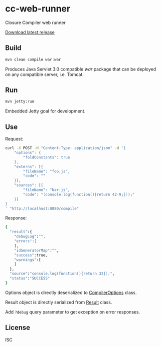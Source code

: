 # cc-web-runner

Closure Compiler web runner

[Download latest release](https://github.com/monai/cc-web-runner/releases)

## Build

```bash
mvn clean compile war:war
```

Produces Java Servlet 3.0 compatible *war* package that can be deployed on any compatible server, i.e. Tomcat.

## Run

```bash
mvn jetty:run
```

Embedded Jetty goal for development.

## Use

Request:

```bash
curl -X POST -H "Content-Type: application/json" -d '{
    "options": {
        "foldConstants": true
    },
    "externs": [{
        "fileName": "foo.js",
        "code": ""
    }],
    "sources": [{
        "fileName": "bar.js",
        "code": "(console.log(function(){return 42-9;}));"
    }]
}
' "http://localhost:8080/compile"
```

Response:

```bash
{
  "result":{
    "debugLog":"",
    "errors":[
    ],
    "idGeneratorMap":"",
    "success":true,
    "warnings":[
    ]
  },
  "source":"console.log(function(){return 33});",
  "status":"SUCCESS"
}
```

Options object is directly deserialized to [CompilerOptions](https://github.com/google/closure-compiler/blob/v20160208/src/com/google/javascript/jscomp/CompilerOptions.java) class.

Result object is directly serialized from [Result](https://github.com/google/closure-compiler/blob/v20160208/src/com/google/javascript/jscomp/Result.java) class.

Add `?debug` query parameter to get exception on error responses.

## License

ISC

